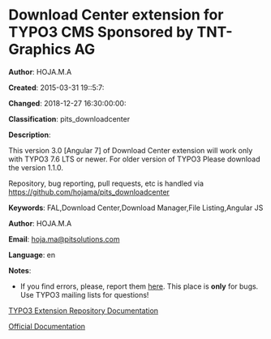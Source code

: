 # Download Center extension for TYPO3 CMS Sponsored by TNT-Graphics AG

**Author**:
      HOJA.M.A

**Created**:
      2015-03-31 19::5:7:

**Changed**:
      2018-12-27 16:30:00:00:

**Classification**:
      pits_downloadcenter

**Description**:

This version 3.0 [Angular 7] of Download Center extension will work only with TYPO3 7.6 LTS or newer. For older version of TYPO3 Please download the version 1.1.0.

Repository, bug reporting, pull requests, etc is handled via https://github.com/hojama/pits_downloadcenter


**Keywords**:
      FAL,Download Center,Download Manager,File Listing,Angular JS

**Author**:
      HOJA.M.A

**Email**:
      hoja.ma@pitsolutions.com

**Language**:
      en

**Notes**:

* If you find errors, please, report them [here](https://github.com/hojama/pits_downloadcenter/issues). This place is **only** for bugs. Use TYPO3 mailing lists for questions!


[TYPO3 Extension Repository Documentation](https://docs.typo3.org/typo3cms/extensions/pits_downloadcenter/)

[Official Documentation](https://docs.typo3.org/typo3cms/extensions/pits_downloadcenter/)
